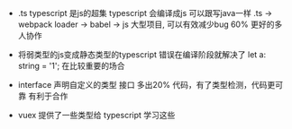 - .ts
  typescript 是js的超集
  typescript 会编译成js
  可以跟写java一样
  .ts -> webpack loader -> babel -> js
  大型项目, 可以有效减少bug 60%
  更好的多人协作

- 将弱类型的js变成静态类型的typescript
  错误在编译阶段就解决了
  let a: string = '1';
  在比较重要的场合 
- interface 声明自定义的类型 接口
多出20% 代码，有了类型检测，代码更可靠
有利于合作
- vuex 提供了一些类型给
typescript 学习这些
